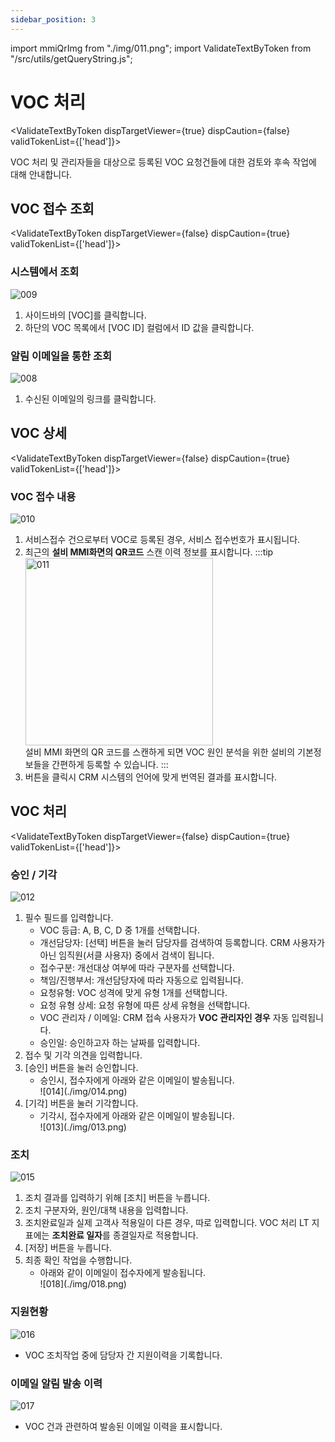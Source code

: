 ```yaml
---
sidebar_position: 3
---
```


import mmiQrImg from "./img/011.png";
import ValidateTextByToken from "/src/utils/getQueryString.js";

# VOC 처리

<ValidateTextByToken dispTargetViewer={true} dispCaution={false} validTokenList={['head']}>

VOC 처리 및 관리자들을 대상으로 등록된 VOC 요청건들에 대한 검토와 후속 작업에 대해 안내합니다.

</ValidateTextByToken>

## VOC 접수 조회

<ValidateTextByToken dispTargetViewer={false} dispCaution={true} validTokenList={['head']}>

### 시스템에서 조회

![009](./img/009.png)

1. 사이드바의 [VOC]를 클릭합니다.
2. 하단의 VOC 목록에서 [VOC ID] 컬럼에서 ID 값을 클릭합니다.

### 알림 이메일을 통한 조회

![008](./img/008.png)

1. 수신된 이메일의 링크를 클릭합니다.

</ValidateTextByToken>

## VOC 상세

<ValidateTextByToken dispTargetViewer={false} dispCaution={true} validTokenList={['head']}>

### VOC 접수 내용

![010](./img/010.png)

1. 서비스접수 건으로부터 VOC로 등록된 경우, 서비스 접수번호가 표시됩니다.
1. 최근의 **설비 MMI화면의 QR코드** 스캔 이력 정보를 표시합니다. 
    :::tip
        <div><img src={mmiQrImg} width="300px" alt="011" /></div>
        설비 MMI 화면의 QR 코드를 스캔하게 되면 VOC 원인 분석을 위한 설비의 기본정보들을 간편하게 등록할 수 있습니다.
    :::
1. 버튼을 클릭시 CRM 시스템의 언어에 맞게 번역된 결과를 표시합니다.

</ValidateTextByToken>

## VOC 처리

<ValidateTextByToken dispTargetViewer={false} dispCaution={true} validTokenList={['head']}>

### 승인 / 기각

![012](./img/012.png) 

1. 필수 필드를 입력합니다.
    - VOC 등급: A, B, C, D 중 1개를 선택합니다.
    - 개선담당자: [선택] 버튼을 눌러 담당자를 검색하여 등록합니다. CRM 사용자가 아닌 임직원(서클 사용자) 중에서 검색이 됩니다.
    - 접수구분: 개선대상 여부에 따라 구분자를 선택합니다.
    - 책임/진행부서: 개선담당자에 따라 자동으로 입력됩니다.
    - 요청유형: VOC 성격에 맞게 유형 1개를 선택합니다.
    - 요청 유형 상세: 요청 유형에 따른 상세 유형을 선택합니다.
    - VOC 관리자 / 이메일: CRM 접속 사용자가 **VOC 관리자인 경우** 자동 입력됩니다.
    - 승인일: 승인하고자 하는 날짜를 입력합니다.
1. 접수 및 기각 의견을 입력합니다.
1. [승인] 버튼을 눌러 승인합니다.
    - 승인시, 접수자에게 아래와 같은 이메일이 발송됩니다.
        <div>![014](./img/014.png)</div>
1. [기각] 버튼을 눌러 기각합니다.
    - 기각시, 접수자에게 아래와 같은 이메일이 발송됩니다.
        <div>![013](./img/013.png)</div>

### 조치

![015](./img/015.png) 

1. 조치 결과를 입력하기 위해 [조치] 버튼을 누릅니다.
1. 조치 구분자와, 원인/대책 내용을 입력합니다.
1. 조치완료일과 실제 고객사 적용일이 다른 경우, 따로 입력합니다. VOC 처리 LT 지표에는 **조치완료 일자**를 종결일자로 적용합니다.
1. [저장] 버튼을 누릅니다.
1. 최종 확인 작업을 수행합니다.
    - 아래와 같이 이메일이 접수자에게 발송됩니다.
        <div>![018](./img/018.png) </div>

### 지원현황

![016](./img/016.png) 

- VOC 조치작업 중에 담당자 간 지원이력을 기록합니다.

### 이메일 알림 발송 이력

![017](./img/017.png) 

- VOC 건과 관련하여 발송된 이메일 이력을 표시합니다.

</ValidateTextByToken>